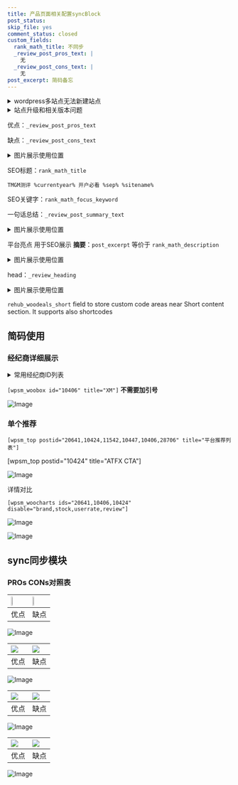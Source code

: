 ```yaml
---
title: 产品页面相关配置syncBlock
post_status: 
skip_file: yes
comment_status: closed
custom_fields:
  rank_math_title: 不同步
  _review_post_pros_text: |
    无
  _review_post_cons_text: |
    无
post_excerpt: 简码备忘
---
```

<details><summary>wordpress多站点无法新建站点</summary>

<li>和报错需要清理cookies一样的原因</li>
<li>wp-config.php里面<code>define( 'SUBDOMAIN_INSTALL', false );//子域名安装</code></li>
<li>新建子站点是用<code>define( 'SUBDOMAIN_INSTALL', true);//子域名安装</code> 完成以后，改成<code>false</code></li>
</details>

<details><summary>站点升级和相关版本问题</summary>

<p>wordpress：5.9.9
woocommerce：7.5.1
出现问题的地方：主题选项里面>><strong>Product layout >>compact style</strong></p>
<p>如何出现没有用过的字段 导致无法保存。先导出配置 然后进行修改，后面再次恢复即可。</p>
<p>出现部分字段无法显示时，需要返回默认布局后，对产品进行保存就好了。</p>
<p></p>
</details>

优点：`_review_post_pros_text`

缺点：`_review_post_cons_text`

<details><summary>图片展示使用位置</summary>

<img src="https://prod-files-secure.s3.us-west-2.amazonaws.com/39ed1227-6d7d-4570-be36-9ccd4a2c4241/f51d3d83-55d4-4bdf-9604-f37ec77ab556/Untitled.png?X-Amz-Algorithm=AWS4-HMAC-SHA256&X-Amz-Content-Sha256=UNSIGNED-PAYLOAD&X-Amz-Credential=ASIAZI2LB466VMIWKCIL%2F20250721%2Fus-west-2%2Fs3%2Faws4_request&X-Amz-Date=20250721T105519Z&X-Amz-Expires=3600&X-Amz-Security-Token=IQoJb3JpZ2luX2VjELn%2F%2F%2F%2F%2F%2F%2F%2F%2F%2FwEaCXVzLXdlc3QtMiJHMEUCIQCV1eQNUdQXmc9K1LhgsGDznuJ0EyrYXpBivD4JEF7xRAIgIWzUSKclfMKHYEST8zpOHZ8F8qtBvtNWE7I9k3pShG4qiAQI0v%2F%2F%2F%2F%2F%2F%2F%2F%2F%2FARAAGgw2Mzc0MjMxODM4MDUiDNWrQKmYUmwAvlLawCrcA1pBeFOgfTzLBii8q0TH0NzVNzzaoNA3hDbWP7xTQBC4mJbl%2BUmi7ipCeH4ctvSo28nEY0hUY6FYCKnDjiVIwoQshF8H6eYd3L2535yU2g42i29c2qaHpTTC3BkB7WHl1Kc56aMgMnWYJwMyo1O%2BIiOjXabVuSDPiyFXGeJYtU%2FrdiBv4IYFuIMJ%2F2s3YNP9JHHjsxAgZMpEjLtAyQ0pM1eNBmSxfaLYZTVLgaSkdb%2B9%2Fhd7QpPy%2FYcsOM%2BLZ%2BvaUTqWXcLr%2BmKTt49VjteAvlPAEr1Bwb75psipS7Ar%2Bie8Lywyu74fwJTLtzIZQk1ii4pb%2B0f8INbeyGv5C7dWs%2Fw08CYCbD44khiB1vB%2FbWP9RJmq24aRTi0xsDm%2FiiwoIjH7qYxd725%2FaJizSMzmdZSoCrpoX3OGeXukaBIrhLzb0iTCZU54NyY6jk9bxsnucm9P87QijhR9EqPlKQCo25NJwj82mZbhvv0alT0tvOuhxtJ2LLCbzaj0cXn8pGqPebPEvknNi4DO2lITiFZtND8Tn%2Bfa5M1y0u70wPUd62oT3Vnxp%2BihTQhzLSjl0B5nfKyVW%2FO4cJmOxk3YxoKxR7tPUtWwZ0QSnjUzhuZ8OLqHn%2BQUtg%2F%2FY4v3DY%2FpMMfz98MGOqUBGkVPSLWiRM%2Bca3iE5pFj2xUtNCHNe1xB9nWeAjveo7ilZ8eGbm8uuahd0R4vhW2nUEnp4fmfhCn2wR9a19YP8iEIhjwtBLE4a9n%2Fb%2F1msCgZFKA%2FoiMpMhUldlEaXn8ee4tNq%2BsfLRaq8eTvh%2F3KiXxWoAfK325OsPHuuJGSCxyDarm0QjH03%2BxZVh%2BlyKm5YxjzqFQPi6e3o20PqblrwYr8Rd32&X-Amz-Signature=0e3f43c1db0b1cb1b9970b55d20f81b8c247e8c881cb63d5a9f31a41ed252446&X-Amz-SignedHeaders=host&x-amz-checksum-mode=ENABLED&x-id=GetObject" alt="Image">
</details>

SEO标题：`rank_math_title`

`TMGM测评 %currentyear% 开户必看 %sep% %sitename%`

SEO关键字：`rank_math_focus_keyword`

一句话总结：`_review_post_summary_text`

<details><summary>图片展示使用位置</summary>

<img src="https://prod-files-secure.s3.us-west-2.amazonaws.com/39ed1227-6d7d-4570-be36-9ccd4a2c4241/4b96a922-296c-4f4e-8630-d1c870cbce01/Untitled.png?X-Amz-Algorithm=AWS4-HMAC-SHA256&X-Amz-Content-Sha256=UNSIGNED-PAYLOAD&X-Amz-Credential=ASIAZI2LB466YL2JKEXG%2F20250721%2Fus-west-2%2Fs3%2Faws4_request&X-Amz-Date=20250721T105520Z&X-Amz-Expires=3600&X-Amz-Security-Token=IQoJb3JpZ2luX2VjELn%2F%2F%2F%2F%2F%2F%2F%2F%2F%2FwEaCXVzLXdlc3QtMiJHMEUCIEP9Go9KFVTBJZAYbA%2BXVhxUftkI7kxfM%2FO9Ll%2Fp8NBrAiEA8pi0bRg3nPlA1%2BrQG6A%2BgX8X6Il%2FU5x9jWJoaevDHIwqiAQI0v%2F%2F%2F%2F%2F%2F%2F%2F%2F%2FARAAGgw2Mzc0MjMxODM4MDUiDCtOSMmO6k%2F1I7IwnyrcA5cCebRn2sHa4nNvSHrcWhzRHUZjVOfG0VUkrODmZRoR51dkbXLriJVa15VRWovz8LPdyoymj5PcxeuCdmTh3T8AlrdEwasV6Zw%2B27wL20dK3bEF64agvsZtlOoKRo8I0sqeOCVjfqGVVsNEGpeDco5gBldOmqmrHqxRdlRfqloNU3LWqv4AVOUGGZL8qfGb2%2F6L0nFsPTrS0B8cKQhChVQHuEPt4utHNYVcuOMsyDk1ir7sCMzZiwTCVn01soMPEs2qT0AaOmpEregqGtb%2Bvm9rQYhhPvpW%2FejHcaG%2FcVr2hF3s5FElML4ZbYzuyb6H2GiUscn52CZC2yodFoaa4TH9dVmp9bQYNC6tZvFY3ca2wJ%2FZuFK4QQ325rWNkkChk7pnBovKx41laM1Yldh3oCwxs8iZfgH0qM9DZQNOIJc5IqLYN7QNQXDxRO%2FgEQWaaqjkgKZa%2BiggpYKFGyOAXD2GduDsopvF37RG9hjvD6f%2BLnCL1OVlgT2Re1fuYg%2BJ%2BkPU4uu4MhDeAkifzenONKlTKPbPyeKnC6Uih4YMiJ%2FlLwjQY5BXi6CPkBsPAw%2Fb9dtuP2AbegCfYN9%2FqgfWM%2FfUploKtSmCuPgbYAnXQMALgnwTDbxXIVfwy8HrMI7y98MGOqUBU9vMRjHM70cK9jlN%2BfPTEFZEpAKBi1jg2nT%2B7vY3JddxleEguCcCt5X2xQV5Wdo3vrTmJMqLzRSDutnuyScAU8X5%2FpKG67D%2FjTMoUkLxA0Dk596UGgdj2dqa4SDsk8tTaksB6ZHm02cXDn9k1LRb5Hfuuv9t%2F0Z5ULriykFvn3stAIFwE1itHtzHEx9J1ZgdXbsEhYUYHsACejZb9iV%2FwQ5v6V9B&X-Amz-Signature=be6b68ab698d33aef995e5d6d1a6d3659d5563a460875a92f6b4352c4980f073&X-Amz-SignedHeaders=host&x-amz-checksum-mode=ENABLED&x-id=GetObject" alt="Image">
</details>

平台亮点 用于SEO展示 **摘要**：`post_excerpt`  等价于 `rank_math_description`

<details><summary>图片展示使用位置</summary>

<img src="https://prod-files-secure.s3.us-west-2.amazonaws.com/39ed1227-6d7d-4570-be36-9ccd4a2c4241/1ee11f63-b60a-4dfe-a7a7-d58ff23b5d88/Untitled.png?X-Amz-Algorithm=AWS4-HMAC-SHA256&X-Amz-Content-Sha256=UNSIGNED-PAYLOAD&X-Amz-Credential=ASIAZI2LB466RMCWP7LN%2F20250721%2Fus-west-2%2Fs3%2Faws4_request&X-Amz-Date=20250721T105520Z&X-Amz-Expires=3600&X-Amz-Security-Token=IQoJb3JpZ2luX2VjELn%2F%2F%2F%2F%2F%2F%2F%2F%2F%2FwEaCXVzLXdlc3QtMiJGMEQCIHWecjvvGh2D5vhAeiKpXQoaQiVQVyWquYVzpomBHZTGAiAyK%2FNqR2AciTY%2B85p4e5t1LoJZjJ%2FXwrDLiHKeg3%2BO0yqIBAjS%2F%2F%2F%2F%2F%2F%2F%2F%2F%2F8BEAAaDDYzNzQyMzE4MzgwNSIMHrh%2BsWTROOdpaNXMKtwDAcEURgr%2F58xJ0YWWJG8FU3W70g9MVus90IGnPTCG0YNEJGr2WzIgTav233HvIdp0oK7FW4IFsu%2FTtPCD0CkXIwOElollVydZf9yupfSbifFmXWI%2FH4ww9jxdHSn7rmTX81fC0S7JD0UyJHLxYd09jxmlO9dSRFo4HrJv4ejlcqu53SxLzJhZruDz3saswPLOEmGkMkkh%2FIxWUT2%2Fyn2VpdK%2BiMyFfgiGiXQbXkrCT5no9yl0R6N74Stc3xK7O99WXoXbYdi8eL7e87mOM3rC8n1APYpRGsao8VA91cMv2PpR9IDxJ5ZHszxTzBqo0w2rdrF042BKh2s1saV6Qp9uaRd24GNaM7lnuZlZGmKPiwxrgIExF%2FubidAnSZ7Pk3bhwedGiDxL%2FsmNeaumUXdCUJ7bdDGTCIKqxe9cWn4sURboIcHVkCv%2BvvBo%2BVAxBWuFtW7Jwg8bWjtqM4muwlvRBdDbjK9zHL3DliZLwthp0vZ%2FBBOUORdqhUd4mjS%2FkMsigBbCGaaK0RHmeYvnTr2ZUhxPwpOuPYeCmj%2FIcY5gMPLanDjPQSNIxo8iHbLq%2Fo2YjXVM0%2FfdyJPRa%2FvE6h9GJ5b8aAYqWcCMWvh9%2FY25sxcKCxBhAWWOCfh33T0wx%2FP3wwY6pgGRiSYzrKtRRKgfm5f0rGX6%2BfnjfLFVgS27ppSr%2FBPRlUGnf6knyiK2GV4ygE%2FXHTTz8EJY4IvD5XXSYiNVIHL6%2Bk8L9fck7zLFqlN4QT8oWThJtztVuDyiHL3zq5qEh3gEXOAJAFyQR%2Bp0hR7YQActvdsxYXVVY%2BruPDtOEbl43PDBqS45zmqFbHxVbLeBbJNNs3rMVOdVOZ5TnxphLB3zT4xLAUzq&X-Amz-Signature=61c27dd968b37cfc54c5925afd6ce91cd30d5983ac921385a3639b2fb8f0babe&X-Amz-SignedHeaders=host&x-amz-checksum-mode=ENABLED&x-id=GetObject" alt="Image">
<img src="https://prod-files-secure.s3.us-west-2.amazonaws.com/39ed1227-6d7d-4570-be36-9ccd4a2c4241/ad4118b5-78d8-4fbe-801e-3b29b5d99c01/Untitled.png?X-Amz-Algorithm=AWS4-HMAC-SHA256&X-Amz-Content-Sha256=UNSIGNED-PAYLOAD&X-Amz-Credential=ASIAZI2LB466RMCWP7LN%2F20250721%2Fus-west-2%2Fs3%2Faws4_request&X-Amz-Date=20250721T105520Z&X-Amz-Expires=3600&X-Amz-Security-Token=IQoJb3JpZ2luX2VjELn%2F%2F%2F%2F%2F%2F%2F%2F%2F%2FwEaCXVzLXdlc3QtMiJGMEQCIHWecjvvGh2D5vhAeiKpXQoaQiVQVyWquYVzpomBHZTGAiAyK%2FNqR2AciTY%2B85p4e5t1LoJZjJ%2FXwrDLiHKeg3%2BO0yqIBAjS%2F%2F%2F%2F%2F%2F%2F%2F%2F%2F8BEAAaDDYzNzQyMzE4MzgwNSIMHrh%2BsWTROOdpaNXMKtwDAcEURgr%2F58xJ0YWWJG8FU3W70g9MVus90IGnPTCG0YNEJGr2WzIgTav233HvIdp0oK7FW4IFsu%2FTtPCD0CkXIwOElollVydZf9yupfSbifFmXWI%2FH4ww9jxdHSn7rmTX81fC0S7JD0UyJHLxYd09jxmlO9dSRFo4HrJv4ejlcqu53SxLzJhZruDz3saswPLOEmGkMkkh%2FIxWUT2%2Fyn2VpdK%2BiMyFfgiGiXQbXkrCT5no9yl0R6N74Stc3xK7O99WXoXbYdi8eL7e87mOM3rC8n1APYpRGsao8VA91cMv2PpR9IDxJ5ZHszxTzBqo0w2rdrF042BKh2s1saV6Qp9uaRd24GNaM7lnuZlZGmKPiwxrgIExF%2FubidAnSZ7Pk3bhwedGiDxL%2FsmNeaumUXdCUJ7bdDGTCIKqxe9cWn4sURboIcHVkCv%2BvvBo%2BVAxBWuFtW7Jwg8bWjtqM4muwlvRBdDbjK9zHL3DliZLwthp0vZ%2FBBOUORdqhUd4mjS%2FkMsigBbCGaaK0RHmeYvnTr2ZUhxPwpOuPYeCmj%2FIcY5gMPLanDjPQSNIxo8iHbLq%2Fo2YjXVM0%2FfdyJPRa%2FvE6h9GJ5b8aAYqWcCMWvh9%2FY25sxcKCxBhAWWOCfh33T0wx%2FP3wwY6pgGRiSYzrKtRRKgfm5f0rGX6%2BfnjfLFVgS27ppSr%2FBPRlUGnf6knyiK2GV4ygE%2FXHTTz8EJY4IvD5XXSYiNVIHL6%2Bk8L9fck7zLFqlN4QT8oWThJtztVuDyiHL3zq5qEh3gEXOAJAFyQR%2Bp0hR7YQActvdsxYXVVY%2BruPDtOEbl43PDBqS45zmqFbHxVbLeBbJNNs3rMVOdVOZ5TnxphLB3zT4xLAUzq&X-Amz-Signature=cecc5dbe6f935c5df5d5dc22c2ddc34197ae8a8be34de3ddcad215f7bc964a7b&X-Amz-SignedHeaders=host&x-amz-checksum-mode=ENABLED&x-id=GetObject" alt="Image">
<img src="https://prod-files-secure.s3.us-west-2.amazonaws.com/39ed1227-6d7d-4570-be36-9ccd4a2c4241/a38cf7c9-a79c-4b64-9e94-13589fe0758b/Untitled.png?X-Amz-Algorithm=AWS4-HMAC-SHA256&X-Amz-Content-Sha256=UNSIGNED-PAYLOAD&X-Amz-Credential=ASIAZI2LB466RMCWP7LN%2F20250721%2Fus-west-2%2Fs3%2Faws4_request&X-Amz-Date=20250721T105520Z&X-Amz-Expires=3600&X-Amz-Security-Token=IQoJb3JpZ2luX2VjELn%2F%2F%2F%2F%2F%2F%2F%2F%2F%2FwEaCXVzLXdlc3QtMiJGMEQCIHWecjvvGh2D5vhAeiKpXQoaQiVQVyWquYVzpomBHZTGAiAyK%2FNqR2AciTY%2B85p4e5t1LoJZjJ%2FXwrDLiHKeg3%2BO0yqIBAjS%2F%2F%2F%2F%2F%2F%2F%2F%2F%2F8BEAAaDDYzNzQyMzE4MzgwNSIMHrh%2BsWTROOdpaNXMKtwDAcEURgr%2F58xJ0YWWJG8FU3W70g9MVus90IGnPTCG0YNEJGr2WzIgTav233HvIdp0oK7FW4IFsu%2FTtPCD0CkXIwOElollVydZf9yupfSbifFmXWI%2FH4ww9jxdHSn7rmTX81fC0S7JD0UyJHLxYd09jxmlO9dSRFo4HrJv4ejlcqu53SxLzJhZruDz3saswPLOEmGkMkkh%2FIxWUT2%2Fyn2VpdK%2BiMyFfgiGiXQbXkrCT5no9yl0R6N74Stc3xK7O99WXoXbYdi8eL7e87mOM3rC8n1APYpRGsao8VA91cMv2PpR9IDxJ5ZHszxTzBqo0w2rdrF042BKh2s1saV6Qp9uaRd24GNaM7lnuZlZGmKPiwxrgIExF%2FubidAnSZ7Pk3bhwedGiDxL%2FsmNeaumUXdCUJ7bdDGTCIKqxe9cWn4sURboIcHVkCv%2BvvBo%2BVAxBWuFtW7Jwg8bWjtqM4muwlvRBdDbjK9zHL3DliZLwthp0vZ%2FBBOUORdqhUd4mjS%2FkMsigBbCGaaK0RHmeYvnTr2ZUhxPwpOuPYeCmj%2FIcY5gMPLanDjPQSNIxo8iHbLq%2Fo2YjXVM0%2FfdyJPRa%2FvE6h9GJ5b8aAYqWcCMWvh9%2FY25sxcKCxBhAWWOCfh33T0wx%2FP3wwY6pgGRiSYzrKtRRKgfm5f0rGX6%2BfnjfLFVgS27ppSr%2FBPRlUGnf6knyiK2GV4ygE%2FXHTTz8EJY4IvD5XXSYiNVIHL6%2Bk8L9fck7zLFqlN4QT8oWThJtztVuDyiHL3zq5qEh3gEXOAJAFyQR%2Bp0hR7YQActvdsxYXVVY%2BruPDtOEbl43PDBqS45zmqFbHxVbLeBbJNNs3rMVOdVOZ5TnxphLB3zT4xLAUzq&X-Amz-Signature=c1236cd2ee5274afcb864c906ccefd6a4dec613bb41b1ec2527de42643a514ec&X-Amz-SignedHeaders=host&x-amz-checksum-mode=ENABLED&x-id=GetObject" alt="Image">
<img src="https://prod-files-secure.s3.us-west-2.amazonaws.com/39ed1227-6d7d-4570-be36-9ccd4a2c4241/7da6fc1e-d2ac-42ae-8c75-cb5749aa18f6/Untitled.png?X-Amz-Algorithm=AWS4-HMAC-SHA256&X-Amz-Content-Sha256=UNSIGNED-PAYLOAD&X-Amz-Credential=ASIAZI2LB466RMCWP7LN%2F20250721%2Fus-west-2%2Fs3%2Faws4_request&X-Amz-Date=20250721T105520Z&X-Amz-Expires=3600&X-Amz-Security-Token=IQoJb3JpZ2luX2VjELn%2F%2F%2F%2F%2F%2F%2F%2F%2F%2FwEaCXVzLXdlc3QtMiJGMEQCIHWecjvvGh2D5vhAeiKpXQoaQiVQVyWquYVzpomBHZTGAiAyK%2FNqR2AciTY%2B85p4e5t1LoJZjJ%2FXwrDLiHKeg3%2BO0yqIBAjS%2F%2F%2F%2F%2F%2F%2F%2F%2F%2F8BEAAaDDYzNzQyMzE4MzgwNSIMHrh%2BsWTROOdpaNXMKtwDAcEURgr%2F58xJ0YWWJG8FU3W70g9MVus90IGnPTCG0YNEJGr2WzIgTav233HvIdp0oK7FW4IFsu%2FTtPCD0CkXIwOElollVydZf9yupfSbifFmXWI%2FH4ww9jxdHSn7rmTX81fC0S7JD0UyJHLxYd09jxmlO9dSRFo4HrJv4ejlcqu53SxLzJhZruDz3saswPLOEmGkMkkh%2FIxWUT2%2Fyn2VpdK%2BiMyFfgiGiXQbXkrCT5no9yl0R6N74Stc3xK7O99WXoXbYdi8eL7e87mOM3rC8n1APYpRGsao8VA91cMv2PpR9IDxJ5ZHszxTzBqo0w2rdrF042BKh2s1saV6Qp9uaRd24GNaM7lnuZlZGmKPiwxrgIExF%2FubidAnSZ7Pk3bhwedGiDxL%2FsmNeaumUXdCUJ7bdDGTCIKqxe9cWn4sURboIcHVkCv%2BvvBo%2BVAxBWuFtW7Jwg8bWjtqM4muwlvRBdDbjK9zHL3DliZLwthp0vZ%2FBBOUORdqhUd4mjS%2FkMsigBbCGaaK0RHmeYvnTr2ZUhxPwpOuPYeCmj%2FIcY5gMPLanDjPQSNIxo8iHbLq%2Fo2YjXVM0%2FfdyJPRa%2FvE6h9GJ5b8aAYqWcCMWvh9%2FY25sxcKCxBhAWWOCfh33T0wx%2FP3wwY6pgGRiSYzrKtRRKgfm5f0rGX6%2BfnjfLFVgS27ppSr%2FBPRlUGnf6knyiK2GV4ygE%2FXHTTz8EJY4IvD5XXSYiNVIHL6%2Bk8L9fck7zLFqlN4QT8oWThJtztVuDyiHL3zq5qEh3gEXOAJAFyQR%2Bp0hR7YQActvdsxYXVVY%2BruPDtOEbl43PDBqS45zmqFbHxVbLeBbJNNs3rMVOdVOZ5TnxphLB3zT4xLAUzq&X-Amz-Signature=49cff4baea24b445d64335b734941d6134493f31493d2ec6fefaaebe03933795&X-Amz-SignedHeaders=host&x-amz-checksum-mode=ENABLED&x-id=GetObject" alt="Image">
<img src="https://prod-files-secure.s3.us-west-2.amazonaws.com/39ed1227-6d7d-4570-be36-9ccd4a2c4241/7e97f40a-eaee-47f5-b2f9-475f96808fa7/Untitled.png?X-Amz-Algorithm=AWS4-HMAC-SHA256&X-Amz-Content-Sha256=UNSIGNED-PAYLOAD&X-Amz-Credential=ASIAZI2LB466RMCWP7LN%2F20250721%2Fus-west-2%2Fs3%2Faws4_request&X-Amz-Date=20250721T105520Z&X-Amz-Expires=3600&X-Amz-Security-Token=IQoJb3JpZ2luX2VjELn%2F%2F%2F%2F%2F%2F%2F%2F%2F%2FwEaCXVzLXdlc3QtMiJGMEQCIHWecjvvGh2D5vhAeiKpXQoaQiVQVyWquYVzpomBHZTGAiAyK%2FNqR2AciTY%2B85p4e5t1LoJZjJ%2FXwrDLiHKeg3%2BO0yqIBAjS%2F%2F%2F%2F%2F%2F%2F%2F%2F%2F8BEAAaDDYzNzQyMzE4MzgwNSIMHrh%2BsWTROOdpaNXMKtwDAcEURgr%2F58xJ0YWWJG8FU3W70g9MVus90IGnPTCG0YNEJGr2WzIgTav233HvIdp0oK7FW4IFsu%2FTtPCD0CkXIwOElollVydZf9yupfSbifFmXWI%2FH4ww9jxdHSn7rmTX81fC0S7JD0UyJHLxYd09jxmlO9dSRFo4HrJv4ejlcqu53SxLzJhZruDz3saswPLOEmGkMkkh%2FIxWUT2%2Fyn2VpdK%2BiMyFfgiGiXQbXkrCT5no9yl0R6N74Stc3xK7O99WXoXbYdi8eL7e87mOM3rC8n1APYpRGsao8VA91cMv2PpR9IDxJ5ZHszxTzBqo0w2rdrF042BKh2s1saV6Qp9uaRd24GNaM7lnuZlZGmKPiwxrgIExF%2FubidAnSZ7Pk3bhwedGiDxL%2FsmNeaumUXdCUJ7bdDGTCIKqxe9cWn4sURboIcHVkCv%2BvvBo%2BVAxBWuFtW7Jwg8bWjtqM4muwlvRBdDbjK9zHL3DliZLwthp0vZ%2FBBOUORdqhUd4mjS%2FkMsigBbCGaaK0RHmeYvnTr2ZUhxPwpOuPYeCmj%2FIcY5gMPLanDjPQSNIxo8iHbLq%2Fo2YjXVM0%2FfdyJPRa%2FvE6h9GJ5b8aAYqWcCMWvh9%2FY25sxcKCxBhAWWOCfh33T0wx%2FP3wwY6pgGRiSYzrKtRRKgfm5f0rGX6%2BfnjfLFVgS27ppSr%2FBPRlUGnf6knyiK2GV4ygE%2FXHTTz8EJY4IvD5XXSYiNVIHL6%2Bk8L9fck7zLFqlN4QT8oWThJtztVuDyiHL3zq5qEh3gEXOAJAFyQR%2Bp0hR7YQActvdsxYXVVY%2BruPDtOEbl43PDBqS45zmqFbHxVbLeBbJNNs3rMVOdVOZ5TnxphLB3zT4xLAUzq&X-Amz-Signature=fb5de0859c3bb61cf466ed93c56c8b3ef46d7682194b1e595a8a8ebeaa759166&X-Amz-SignedHeaders=host&x-amz-checksum-mode=ENABLED&x-id=GetObject" alt="Image">
</details>

head：`_review_heading`

<details><summary>图片展示使用位置</summary>

<img src="https://prod-files-secure.s3.us-west-2.amazonaws.com/39ed1227-6d7d-4570-be36-9ccd4a2c4241/3a4650ad-9887-415c-889a-edd51fa54f27/Untitled.png?X-Amz-Algorithm=AWS4-HMAC-SHA256&X-Amz-Content-Sha256=UNSIGNED-PAYLOAD&X-Amz-Credential=ASIAZI2LB4663NSHWV3Q%2F20250721%2Fus-west-2%2Fs3%2Faws4_request&X-Amz-Date=20250721T105520Z&X-Amz-Expires=3600&X-Amz-Security-Token=IQoJb3JpZ2luX2VjELn%2F%2F%2F%2F%2F%2F%2F%2F%2F%2FwEaCXVzLXdlc3QtMiJHMEUCIQDNFIj8HOM%2B3dFCC%2Fc63g%2BPEqOwcZCsqByvPPtbANUJNgIgOyqryUJDP9y1hc7bfHLrJwSQ4OMZaZO4nnCrDQVw3jwqiAQI0f%2F%2F%2F%2F%2F%2F%2F%2F%2F%2FARAAGgw2Mzc0MjMxODM4MDUiDFKcboBuQoso43pqWircA51Ti4lG2WXec425qLB2dolDGZS1d8ns7X1EQNpPX4%2BDrhCBwR%2F942ghRdwTOHaM6pIjY6Zvk%2FUCrFBvBXt0bJjzFJFAF0f2OCLWyGEmewveZXZ5sOjUb9HOKcOGuoWKetW%2FY1SAEQpbyA5DSqMq7E2h%2FrmBKjlLHgw5Cue6k25AAX1nY20sn731wETHlWkJGU8I2wtTeKrmF9dl1kTxCUbcLbXzXCTUytsR0U2a0%2Fjkrny72ji%2FeGqtRaCR6VN86GXzeZZKWlFpmWCjfbbJ4zgJr2eyf52Eoc8TQVvin7D5o6cYjs%2F4jH69kLjiP5RXfG9Xz1OO7idaXsKp7ItoUn0dUvfr5%2FnPbFIIMNXVsoHroX%2FFy6%2BAb%2FsnNtYcDWpxsfdJsM%2Byf9zgpJ5Ww6tmHFAfJkFmQrzkJB8CuTr2Uz64bhN6XttZXdKynGUAahsHP%2FT9Id3zsd4jhiv63E9us9vqNv9K5LksRN0cjwpInF4j%2F3gzeX%2FIM1CQMz%2BORyYqFOBLmpINsdZHRFiGijMjkgiR7kN605UZ3PXuhlMUCvSWYIrg6STDovo1NTmvlW%2BMivoySw7HMuFU7zCQqi8XOQOTzjA4DsY6u66V9eZUDiPwpdjrrbse%2FT7CrodmMIjz98MGOqUB5SdJCHS0s5YZeSYks9mZU5edMwesoizZdYYxmym7S8Y5Uo6fJAY4NTPWnWhye8IA7pyLE9talKzkFOTLq2vYyug45qkRCVqoxuDMmXaH%2B%2F0LfU6duYx0CqxNDTCkdJvFRc%2B0Yd5hgN2tD%2BqA33PNRnDzhY1n7nC%2B3AA%2B%2BCZ5%2FYrrMqpUYfGrZyZ%2Bo0Mw8l7mJHGKghT6q0RSW12OFp%2BseISfXlYh&X-Amz-Signature=4008798acd24a3dd56d374845dbf1ac068b0fe44e052dada0524633d512a46d1&X-Amz-SignedHeaders=host&x-amz-checksum-mode=ENABLED&x-id=GetObject" alt="Image">
</details>

`rehub_woodeals_short`	field to store custom code areas near Short content section. It supports also shortcodes



## 简码使用

### 经纪商详细展示

<details><summary>常用经纪商ID列表</summary>

<pre><code class="php">嘉盛 ===> 20641  [wpsm_woobox id="20641" title="嘉盛"]
易信easymarkets ===> 11542  [wpsm_woobox id="11542" title="易信easymarkets"]
ATFX外汇 ===> 10424  [wpsm_woobox id="10424" title="ATFX"]
XM ===> 10406  [wpsm_woobox id="10406" title="XM"]
TMGM ===> 29622  [wpsm_woobox id="29622" title="TMGM"]
HYCM ===> 10447  [wpsm_woobox id="10447" title="HYCM"]
fpmarkets澳福外汇 ===> 20639  [wpsm_woobox id="20639" title="fpmarkets澳福外汇"]</code></pre>
</details>

`[wpsm_woobox id="10406" title="XM"]` **不需要加引号**

![Image](https://prod-files-secure.s3.us-west-2.amazonaws.com/39ed1227-6d7d-4570-be36-9ccd4a2c4241/4f898f9d-0fa7-4e43-acd3-ac6bc7be575a/Untitled.png?X-Amz-Algorithm=AWS4-HMAC-SHA256&X-Amz-Content-Sha256=UNSIGNED-PAYLOAD&X-Amz-Credential=ASIAZI2LB466UVX66OWQ%2F20250721%2Fus-west-2%2Fs3%2Faws4_request&X-Amz-Date=20250721T105517Z&X-Amz-Expires=3600&X-Amz-Security-Token=IQoJb3JpZ2luX2VjELn%2F%2F%2F%2F%2F%2F%2F%2F%2F%2FwEaCXVzLXdlc3QtMiJGMEQCIAy5LPYodsGQvYjoqzUuTH1MIETSACzyR8OU1tQYD%2BrkAiA3LtmiaUcah7z9YGvrYws83oc8iGyggWPXHEq8qCZ%2BfCqIBAjS%2F%2F%2F%2F%2F%2F%2F%2F%2F%2F8BEAAaDDYzNzQyMzE4MzgwNSIM5E1JKLaoEXwa7%2Bc2KtwDusgJLjKcn06BkLhRi7Z%2FzcId0V%2FbaoSUATz9vnbo2KISzDcIrmwq2et1DlFaBC8PN%2F4MpnRqWQ10bz3FHupDpfxne8vvpM%2Bw8Z8uPL0EeVcwFVCFWB%2FfvcERvBTZS8OkUibImiEDLQZigEj0HkFPu1qyzQJz2KX4zAHRLFmdPOhLJrHtKPaNN12F0glGqejIgURuYlhGdp%2FYZ5qjWtkGELpPnOXvWdNozWiUK%2F0VTpaT8wqVGFOEVUjX3X7wUik1WggQ6wBi5x1tBMAiYfE5LUJHz%2BIrTyxHZjpssTr8iBp3WAEvF01s%2BN3jrthf8dTPBEqC5coXknjl%2BDxaasWk7GSXdTr%2B6LbXRh9jBBys%2Bk5GhHmCg08rt314cqAbEZO3Q%2BFNa9n2FNAiAEt1akwa5eJaJbsaz13ZwL5cGPCbz0GmpJJxTIE6t1xYvhddGOphb7ORFeO%2Fp7wF3Gvy2Ukiv27RaKUjfBWrQEgxWLX55weaI1voExTMog5bhHDq5S1DXjfxDWTqthXhllN%2FNCoC1FU4cXL9%2BcF8Mh0vGUpkCnv4mbEvfjpg2%2F%2BQQdaxUDwUhvyGO1pbGGP6Hc7XZH9YkoelyhZCYvMGU%2FnWLhy1TMJr01XmgjGomnCQRNUwl%2FL3wwY6pgHuCLSfksVUG8TE%2FpFpDcBBDysESoLMAXScd06RyWuTT9yyeQR7oZ2WWC7%2FvvFfG38xPGxsNK0wApe2FvTJYlFsepz3eQuTpEsK%2FB2eyzdlkaRF7MjsaWirKhLb0CcMKUU4utvN1evi5GTwMGutowgg8adOC91Dj7goHji8V6CONo1tNrUZcf%2BiDahZMieN7cjVEmG6n9zNqtieZKplSoodORIO3El3&X-Amz-Signature=a5ac414723e222da8ca8fa03d679ba0888a110b7a076ed639f613de047d2ebb3&X-Amz-SignedHeaders=host&x-amz-checksum-mode=ENABLED&x-id=GetObject)

### 单个推荐
`[wpsm_top postid="20641,10424,11542,10447,10406,28706" title="平台推荐列表"]`

[wpsm_top postid="10424" title="ATFX CTA"]

![Image](https://prod-files-secure.s3.us-west-2.amazonaws.com/39ed1227-6d7d-4570-be36-9ccd4a2c4241/5ac620dc-51a8-48b6-b55d-91f47299193c/Untitled.png?X-Amz-Algorithm=AWS4-HMAC-SHA256&X-Amz-Content-Sha256=UNSIGNED-PAYLOAD&X-Amz-Credential=ASIAZI2LB466UVX66OWQ%2F20250721%2Fus-west-2%2Fs3%2Faws4_request&X-Amz-Date=20250721T105517Z&X-Amz-Expires=3600&X-Amz-Security-Token=IQoJb3JpZ2luX2VjELn%2F%2F%2F%2F%2F%2F%2F%2F%2F%2FwEaCXVzLXdlc3QtMiJGMEQCIAy5LPYodsGQvYjoqzUuTH1MIETSACzyR8OU1tQYD%2BrkAiA3LtmiaUcah7z9YGvrYws83oc8iGyggWPXHEq8qCZ%2BfCqIBAjS%2F%2F%2F%2F%2F%2F%2F%2F%2F%2F8BEAAaDDYzNzQyMzE4MzgwNSIM5E1JKLaoEXwa7%2Bc2KtwDusgJLjKcn06BkLhRi7Z%2FzcId0V%2FbaoSUATz9vnbo2KISzDcIrmwq2et1DlFaBC8PN%2F4MpnRqWQ10bz3FHupDpfxne8vvpM%2Bw8Z8uPL0EeVcwFVCFWB%2FfvcERvBTZS8OkUibImiEDLQZigEj0HkFPu1qyzQJz2KX4zAHRLFmdPOhLJrHtKPaNN12F0glGqejIgURuYlhGdp%2FYZ5qjWtkGELpPnOXvWdNozWiUK%2F0VTpaT8wqVGFOEVUjX3X7wUik1WggQ6wBi5x1tBMAiYfE5LUJHz%2BIrTyxHZjpssTr8iBp3WAEvF01s%2BN3jrthf8dTPBEqC5coXknjl%2BDxaasWk7GSXdTr%2B6LbXRh9jBBys%2Bk5GhHmCg08rt314cqAbEZO3Q%2BFNa9n2FNAiAEt1akwa5eJaJbsaz13ZwL5cGPCbz0GmpJJxTIE6t1xYvhddGOphb7ORFeO%2Fp7wF3Gvy2Ukiv27RaKUjfBWrQEgxWLX55weaI1voExTMog5bhHDq5S1DXjfxDWTqthXhllN%2FNCoC1FU4cXL9%2BcF8Mh0vGUpkCnv4mbEvfjpg2%2F%2BQQdaxUDwUhvyGO1pbGGP6Hc7XZH9YkoelyhZCYvMGU%2FnWLhy1TMJr01XmgjGomnCQRNUwl%2FL3wwY6pgHuCLSfksVUG8TE%2FpFpDcBBDysESoLMAXScd06RyWuTT9yyeQR7oZ2WWC7%2FvvFfG38xPGxsNK0wApe2FvTJYlFsepz3eQuTpEsK%2FB2eyzdlkaRF7MjsaWirKhLb0CcMKUU4utvN1evi5GTwMGutowgg8adOC91Dj7goHji8V6CONo1tNrUZcf%2BiDahZMieN7cjVEmG6n9zNqtieZKplSoodORIO3El3&X-Amz-Signature=40f562ef371128fddf9177a84e8fa29aa85331af394b5926196199968df45642&X-Amz-SignedHeaders=host&x-amz-checksum-mode=ENABLED&x-id=GetObject)

详情对比

`[wpsm_woocharts ids="20641,10406,10424" disable="brand,stock,userrate,review"]`

![Image](https://prod-files-secure.s3.us-west-2.amazonaws.com/39ed1227-6d7d-4570-be36-9ccd4a2c4241/bf3ba45f-b9f3-4295-8aef-b4a495fd25f4/Untitled.png?X-Amz-Algorithm=AWS4-HMAC-SHA256&X-Amz-Content-Sha256=UNSIGNED-PAYLOAD&X-Amz-Credential=ASIAZI2LB466UVX66OWQ%2F20250721%2Fus-west-2%2Fs3%2Faws4_request&X-Amz-Date=20250721T105518Z&X-Amz-Expires=3600&X-Amz-Security-Token=IQoJb3JpZ2luX2VjELn%2F%2F%2F%2F%2F%2F%2F%2F%2F%2FwEaCXVzLXdlc3QtMiJGMEQCIAy5LPYodsGQvYjoqzUuTH1MIETSACzyR8OU1tQYD%2BrkAiA3LtmiaUcah7z9YGvrYws83oc8iGyggWPXHEq8qCZ%2BfCqIBAjS%2F%2F%2F%2F%2F%2F%2F%2F%2F%2F8BEAAaDDYzNzQyMzE4MzgwNSIM5E1JKLaoEXwa7%2Bc2KtwDusgJLjKcn06BkLhRi7Z%2FzcId0V%2FbaoSUATz9vnbo2KISzDcIrmwq2et1DlFaBC8PN%2F4MpnRqWQ10bz3FHupDpfxne8vvpM%2Bw8Z8uPL0EeVcwFVCFWB%2FfvcERvBTZS8OkUibImiEDLQZigEj0HkFPu1qyzQJz2KX4zAHRLFmdPOhLJrHtKPaNN12F0glGqejIgURuYlhGdp%2FYZ5qjWtkGELpPnOXvWdNozWiUK%2F0VTpaT8wqVGFOEVUjX3X7wUik1WggQ6wBi5x1tBMAiYfE5LUJHz%2BIrTyxHZjpssTr8iBp3WAEvF01s%2BN3jrthf8dTPBEqC5coXknjl%2BDxaasWk7GSXdTr%2B6LbXRh9jBBys%2Bk5GhHmCg08rt314cqAbEZO3Q%2BFNa9n2FNAiAEt1akwa5eJaJbsaz13ZwL5cGPCbz0GmpJJxTIE6t1xYvhddGOphb7ORFeO%2Fp7wF3Gvy2Ukiv27RaKUjfBWrQEgxWLX55weaI1voExTMog5bhHDq5S1DXjfxDWTqthXhllN%2FNCoC1FU4cXL9%2BcF8Mh0vGUpkCnv4mbEvfjpg2%2F%2BQQdaxUDwUhvyGO1pbGGP6Hc7XZH9YkoelyhZCYvMGU%2FnWLhy1TMJr01XmgjGomnCQRNUwl%2FL3wwY6pgHuCLSfksVUG8TE%2FpFpDcBBDysESoLMAXScd06RyWuTT9yyeQR7oZ2WWC7%2FvvFfG38xPGxsNK0wApe2FvTJYlFsepz3eQuTpEsK%2FB2eyzdlkaRF7MjsaWirKhLb0CcMKUU4utvN1evi5GTwMGutowgg8adOC91Dj7goHji8V6CONo1tNrUZcf%2BiDahZMieN7cjVEmG6n9zNqtieZKplSoodORIO3El3&X-Amz-Signature=df6cea2e2ad91d032d2f4626eb08777640595251e8791d5b7bf8aca5eae6d497&X-Amz-SignedHeaders=host&x-amz-checksum-mode=ENABLED&x-id=GetObject)

![Image](https://prod-files-secure.s3.us-west-2.amazonaws.com/39ed1227-6d7d-4570-be36-9ccd4a2c4241/30bc56ef-f383-4b48-9768-2ebc9e436ec0/Untitled.png?X-Amz-Algorithm=AWS4-HMAC-SHA256&X-Amz-Content-Sha256=UNSIGNED-PAYLOAD&X-Amz-Credential=ASIAZI2LB466UVX66OWQ%2F20250721%2Fus-west-2%2Fs3%2Faws4_request&X-Amz-Date=20250721T105518Z&X-Amz-Expires=3600&X-Amz-Security-Token=IQoJb3JpZ2luX2VjELn%2F%2F%2F%2F%2F%2F%2F%2F%2F%2FwEaCXVzLXdlc3QtMiJGMEQCIAy5LPYodsGQvYjoqzUuTH1MIETSACzyR8OU1tQYD%2BrkAiA3LtmiaUcah7z9YGvrYws83oc8iGyggWPXHEq8qCZ%2BfCqIBAjS%2F%2F%2F%2F%2F%2F%2F%2F%2F%2F8BEAAaDDYzNzQyMzE4MzgwNSIM5E1JKLaoEXwa7%2Bc2KtwDusgJLjKcn06BkLhRi7Z%2FzcId0V%2FbaoSUATz9vnbo2KISzDcIrmwq2et1DlFaBC8PN%2F4MpnRqWQ10bz3FHupDpfxne8vvpM%2Bw8Z8uPL0EeVcwFVCFWB%2FfvcERvBTZS8OkUibImiEDLQZigEj0HkFPu1qyzQJz2KX4zAHRLFmdPOhLJrHtKPaNN12F0glGqejIgURuYlhGdp%2FYZ5qjWtkGELpPnOXvWdNozWiUK%2F0VTpaT8wqVGFOEVUjX3X7wUik1WggQ6wBi5x1tBMAiYfE5LUJHz%2BIrTyxHZjpssTr8iBp3WAEvF01s%2BN3jrthf8dTPBEqC5coXknjl%2BDxaasWk7GSXdTr%2B6LbXRh9jBBys%2Bk5GhHmCg08rt314cqAbEZO3Q%2BFNa9n2FNAiAEt1akwa5eJaJbsaz13ZwL5cGPCbz0GmpJJxTIE6t1xYvhddGOphb7ORFeO%2Fp7wF3Gvy2Ukiv27RaKUjfBWrQEgxWLX55weaI1voExTMog5bhHDq5S1DXjfxDWTqthXhllN%2FNCoC1FU4cXL9%2BcF8Mh0vGUpkCnv4mbEvfjpg2%2F%2BQQdaxUDwUhvyGO1pbGGP6Hc7XZH9YkoelyhZCYvMGU%2FnWLhy1TMJr01XmgjGomnCQRNUwl%2FL3wwY6pgHuCLSfksVUG8TE%2FpFpDcBBDysESoLMAXScd06RyWuTT9yyeQR7oZ2WWC7%2FvvFfG38xPGxsNK0wApe2FvTJYlFsepz3eQuTpEsK%2FB2eyzdlkaRF7MjsaWirKhLb0CcMKUU4utvN1evi5GTwMGutowgg8adOC91Dj7goHji8V6CONo1tNrUZcf%2BiDahZMieN7cjVEmG6n9zNqtieZKplSoodORIO3El3&X-Amz-Signature=7795218aeb84c72734cb650ea65a03d3a049b4af79f17ff29382ccc170bfee46&X-Amz-SignedHeaders=host&x-amz-checksum-mode=ENABLED&x-id=GetObject)

## sync同步模块

### PROs CONs对照表

| <img src="https://cdn.ifttt.fun/gh/jarlin8/OSS@main/icons/customize/pros.svg" height="auto" width="37.3%"> | <img src="https://cdn.ifttt.fun/gh/jarlin8/OSS@main/icons/customize/cons.svg" height="auto" width="28.8%"> |
| :--- | :--- |
| 优点 | 缺点 |

![Image](https://prod-files-secure.s3.us-west-2.amazonaws.com/39ed1227-6d7d-4570-be36-9ccd4a2c4241/8742b755-dfb5-4004-9a5f-d6e561664bd8/Untitled.png?X-Amz-Algorithm=AWS4-HMAC-SHA256&X-Amz-Content-Sha256=UNSIGNED-PAYLOAD&X-Amz-Credential=ASIAZI2LB466UVX66OWQ%2F20250721%2Fus-west-2%2Fs3%2Faws4_request&X-Amz-Date=20250721T105518Z&X-Amz-Expires=3600&X-Amz-Security-Token=IQoJb3JpZ2luX2VjELn%2F%2F%2F%2F%2F%2F%2F%2F%2F%2FwEaCXVzLXdlc3QtMiJGMEQCIAy5LPYodsGQvYjoqzUuTH1MIETSACzyR8OU1tQYD%2BrkAiA3LtmiaUcah7z9YGvrYws83oc8iGyggWPXHEq8qCZ%2BfCqIBAjS%2F%2F%2F%2F%2F%2F%2F%2F%2F%2F8BEAAaDDYzNzQyMzE4MzgwNSIM5E1JKLaoEXwa7%2Bc2KtwDusgJLjKcn06BkLhRi7Z%2FzcId0V%2FbaoSUATz9vnbo2KISzDcIrmwq2et1DlFaBC8PN%2F4MpnRqWQ10bz3FHupDpfxne8vvpM%2Bw8Z8uPL0EeVcwFVCFWB%2FfvcERvBTZS8OkUibImiEDLQZigEj0HkFPu1qyzQJz2KX4zAHRLFmdPOhLJrHtKPaNN12F0glGqejIgURuYlhGdp%2FYZ5qjWtkGELpPnOXvWdNozWiUK%2F0VTpaT8wqVGFOEVUjX3X7wUik1WggQ6wBi5x1tBMAiYfE5LUJHz%2BIrTyxHZjpssTr8iBp3WAEvF01s%2BN3jrthf8dTPBEqC5coXknjl%2BDxaasWk7GSXdTr%2B6LbXRh9jBBys%2Bk5GhHmCg08rt314cqAbEZO3Q%2BFNa9n2FNAiAEt1akwa5eJaJbsaz13ZwL5cGPCbz0GmpJJxTIE6t1xYvhddGOphb7ORFeO%2Fp7wF3Gvy2Ukiv27RaKUjfBWrQEgxWLX55weaI1voExTMog5bhHDq5S1DXjfxDWTqthXhllN%2FNCoC1FU4cXL9%2BcF8Mh0vGUpkCnv4mbEvfjpg2%2F%2BQQdaxUDwUhvyGO1pbGGP6Hc7XZH9YkoelyhZCYvMGU%2FnWLhy1TMJr01XmgjGomnCQRNUwl%2FL3wwY6pgHuCLSfksVUG8TE%2FpFpDcBBDysESoLMAXScd06RyWuTT9yyeQR7oZ2WWC7%2FvvFfG38xPGxsNK0wApe2FvTJYlFsepz3eQuTpEsK%2FB2eyzdlkaRF7MjsaWirKhLb0CcMKUU4utvN1evi5GTwMGutowgg8adOC91Dj7goHji8V6CONo1tNrUZcf%2BiDahZMieN7cjVEmG6n9zNqtieZKplSoodORIO3El3&X-Amz-Signature=e4b8f70f47539fe7acb0d2a7d2b1146991e49c20d30a00c5e0afc7f6324e9074&X-Amz-SignedHeaders=host&x-amz-checksum-mode=ENABLED&x-id=GetObject)

| <img src="https://cdn.ifttt.fun/gh/jarlin8/OSS@main/icons/customize/pros1.svg" height="auto"> | <img src="https://cdn.ifttt.fun/gh/jarlin8/OSS@main/icons/customize/cons1.svg" height="auto"> |
| :--- | :--- |
| 优点 | 缺点 |

![Image](https://prod-files-secure.s3.us-west-2.amazonaws.com/39ed1227-6d7d-4570-be36-9ccd4a2c4241/806358f8-c9c4-4e17-bb35-c6c76a5397a5/Untitled.png?X-Amz-Algorithm=AWS4-HMAC-SHA256&X-Amz-Content-Sha256=UNSIGNED-PAYLOAD&X-Amz-Credential=ASIAZI2LB466UVX66OWQ%2F20250721%2Fus-west-2%2Fs3%2Faws4_request&X-Amz-Date=20250721T105518Z&X-Amz-Expires=3600&X-Amz-Security-Token=IQoJb3JpZ2luX2VjELn%2F%2F%2F%2F%2F%2F%2F%2F%2F%2FwEaCXVzLXdlc3QtMiJGMEQCIAy5LPYodsGQvYjoqzUuTH1MIETSACzyR8OU1tQYD%2BrkAiA3LtmiaUcah7z9YGvrYws83oc8iGyggWPXHEq8qCZ%2BfCqIBAjS%2F%2F%2F%2F%2F%2F%2F%2F%2F%2F8BEAAaDDYzNzQyMzE4MzgwNSIM5E1JKLaoEXwa7%2Bc2KtwDusgJLjKcn06BkLhRi7Z%2FzcId0V%2FbaoSUATz9vnbo2KISzDcIrmwq2et1DlFaBC8PN%2F4MpnRqWQ10bz3FHupDpfxne8vvpM%2Bw8Z8uPL0EeVcwFVCFWB%2FfvcERvBTZS8OkUibImiEDLQZigEj0HkFPu1qyzQJz2KX4zAHRLFmdPOhLJrHtKPaNN12F0glGqejIgURuYlhGdp%2FYZ5qjWtkGELpPnOXvWdNozWiUK%2F0VTpaT8wqVGFOEVUjX3X7wUik1WggQ6wBi5x1tBMAiYfE5LUJHz%2BIrTyxHZjpssTr8iBp3WAEvF01s%2BN3jrthf8dTPBEqC5coXknjl%2BDxaasWk7GSXdTr%2B6LbXRh9jBBys%2Bk5GhHmCg08rt314cqAbEZO3Q%2BFNa9n2FNAiAEt1akwa5eJaJbsaz13ZwL5cGPCbz0GmpJJxTIE6t1xYvhddGOphb7ORFeO%2Fp7wF3Gvy2Ukiv27RaKUjfBWrQEgxWLX55weaI1voExTMog5bhHDq5S1DXjfxDWTqthXhllN%2FNCoC1FU4cXL9%2BcF8Mh0vGUpkCnv4mbEvfjpg2%2F%2BQQdaxUDwUhvyGO1pbGGP6Hc7XZH9YkoelyhZCYvMGU%2FnWLhy1TMJr01XmgjGomnCQRNUwl%2FL3wwY6pgHuCLSfksVUG8TE%2FpFpDcBBDysESoLMAXScd06RyWuTT9yyeQR7oZ2WWC7%2FvvFfG38xPGxsNK0wApe2FvTJYlFsepz3eQuTpEsK%2FB2eyzdlkaRF7MjsaWirKhLb0CcMKUU4utvN1evi5GTwMGutowgg8adOC91Dj7goHji8V6CONo1tNrUZcf%2BiDahZMieN7cjVEmG6n9zNqtieZKplSoodORIO3El3&X-Amz-Signature=cff9992c5ff7682d3127c53e9f30d18bbf83a106c57446637f452b0ddbacf5bc&X-Amz-SignedHeaders=host&x-amz-checksum-mode=ENABLED&x-id=GetObject)

| <img src="https://cdn.ifttt.fun/gh/jarlin8/OSS@main/icons/customize/pros2.svg" height="auto"> | <img src="https://cdn.ifttt.fun/gh/jarlin8/OSS@main/icons/customize/cons2.svg" height="auto"> |
| :--- | :--- |
| 优点 | 缺点 |

![Image](https://prod-files-secure.s3.us-west-2.amazonaws.com/39ed1227-6d7d-4570-be36-9ccd4a2c4241/a9245ec9-70dd-4005-b534-0d54315fc5f3/Untitled.png?X-Amz-Algorithm=AWS4-HMAC-SHA256&X-Amz-Content-Sha256=UNSIGNED-PAYLOAD&X-Amz-Credential=ASIAZI2LB466UVX66OWQ%2F20250721%2Fus-west-2%2Fs3%2Faws4_request&X-Amz-Date=20250721T105518Z&X-Amz-Expires=3600&X-Amz-Security-Token=IQoJb3JpZ2luX2VjELn%2F%2F%2F%2F%2F%2F%2F%2F%2F%2FwEaCXVzLXdlc3QtMiJGMEQCIAy5LPYodsGQvYjoqzUuTH1MIETSACzyR8OU1tQYD%2BrkAiA3LtmiaUcah7z9YGvrYws83oc8iGyggWPXHEq8qCZ%2BfCqIBAjS%2F%2F%2F%2F%2F%2F%2F%2F%2F%2F8BEAAaDDYzNzQyMzE4MzgwNSIM5E1JKLaoEXwa7%2Bc2KtwDusgJLjKcn06BkLhRi7Z%2FzcId0V%2FbaoSUATz9vnbo2KISzDcIrmwq2et1DlFaBC8PN%2F4MpnRqWQ10bz3FHupDpfxne8vvpM%2Bw8Z8uPL0EeVcwFVCFWB%2FfvcERvBTZS8OkUibImiEDLQZigEj0HkFPu1qyzQJz2KX4zAHRLFmdPOhLJrHtKPaNN12F0glGqejIgURuYlhGdp%2FYZ5qjWtkGELpPnOXvWdNozWiUK%2F0VTpaT8wqVGFOEVUjX3X7wUik1WggQ6wBi5x1tBMAiYfE5LUJHz%2BIrTyxHZjpssTr8iBp3WAEvF01s%2BN3jrthf8dTPBEqC5coXknjl%2BDxaasWk7GSXdTr%2B6LbXRh9jBBys%2Bk5GhHmCg08rt314cqAbEZO3Q%2BFNa9n2FNAiAEt1akwa5eJaJbsaz13ZwL5cGPCbz0GmpJJxTIE6t1xYvhddGOphb7ORFeO%2Fp7wF3Gvy2Ukiv27RaKUjfBWrQEgxWLX55weaI1voExTMog5bhHDq5S1DXjfxDWTqthXhllN%2FNCoC1FU4cXL9%2BcF8Mh0vGUpkCnv4mbEvfjpg2%2F%2BQQdaxUDwUhvyGO1pbGGP6Hc7XZH9YkoelyhZCYvMGU%2FnWLhy1TMJr01XmgjGomnCQRNUwl%2FL3wwY6pgHuCLSfksVUG8TE%2FpFpDcBBDysESoLMAXScd06RyWuTT9yyeQR7oZ2WWC7%2FvvFfG38xPGxsNK0wApe2FvTJYlFsepz3eQuTpEsK%2FB2eyzdlkaRF7MjsaWirKhLb0CcMKUU4utvN1evi5GTwMGutowgg8adOC91Dj7goHji8V6CONo1tNrUZcf%2BiDahZMieN7cjVEmG6n9zNqtieZKplSoodORIO3El3&X-Amz-Signature=383d8c93ff02f080182fb41ff6223dae7fe490add90043e968db2f8000fe703a&X-Amz-SignedHeaders=host&x-amz-checksum-mode=ENABLED&x-id=GetObject)

| <img src="https://cdn.ifttt.fun/gh/jarlin8/OSS@main/icons/customize/pros3.svg" height="auto"> | <img src="https://cdn.ifttt.fun/gh/jarlin8/OSS@main/icons/customize/cons3.svg" height="auto"> |
| :--- | :--- |
| 优点 | 缺点 |

![Image](https://prod-files-secure.s3.us-west-2.amazonaws.com/39ed1227-6d7d-4570-be36-9ccd4a2c4241/e1e580a2-2e5c-4780-9ff4-19c318fc2284/Untitled.png?X-Amz-Algorithm=AWS4-HMAC-SHA256&X-Amz-Content-Sha256=UNSIGNED-PAYLOAD&X-Amz-Credential=ASIAZI2LB466UVX66OWQ%2F20250721%2Fus-west-2%2Fs3%2Faws4_request&X-Amz-Date=20250721T105518Z&X-Amz-Expires=3600&X-Amz-Security-Token=IQoJb3JpZ2luX2VjELn%2F%2F%2F%2F%2F%2F%2F%2F%2F%2FwEaCXVzLXdlc3QtMiJGMEQCIAy5LPYodsGQvYjoqzUuTH1MIETSACzyR8OU1tQYD%2BrkAiA3LtmiaUcah7z9YGvrYws83oc8iGyggWPXHEq8qCZ%2BfCqIBAjS%2F%2F%2F%2F%2F%2F%2F%2F%2F%2F8BEAAaDDYzNzQyMzE4MzgwNSIM5E1JKLaoEXwa7%2Bc2KtwDusgJLjKcn06BkLhRi7Z%2FzcId0V%2FbaoSUATz9vnbo2KISzDcIrmwq2et1DlFaBC8PN%2F4MpnRqWQ10bz3FHupDpfxne8vvpM%2Bw8Z8uPL0EeVcwFVCFWB%2FfvcERvBTZS8OkUibImiEDLQZigEj0HkFPu1qyzQJz2KX4zAHRLFmdPOhLJrHtKPaNN12F0glGqejIgURuYlhGdp%2FYZ5qjWtkGELpPnOXvWdNozWiUK%2F0VTpaT8wqVGFOEVUjX3X7wUik1WggQ6wBi5x1tBMAiYfE5LUJHz%2BIrTyxHZjpssTr8iBp3WAEvF01s%2BN3jrthf8dTPBEqC5coXknjl%2BDxaasWk7GSXdTr%2B6LbXRh9jBBys%2Bk5GhHmCg08rt314cqAbEZO3Q%2BFNa9n2FNAiAEt1akwa5eJaJbsaz13ZwL5cGPCbz0GmpJJxTIE6t1xYvhddGOphb7ORFeO%2Fp7wF3Gvy2Ukiv27RaKUjfBWrQEgxWLX55weaI1voExTMog5bhHDq5S1DXjfxDWTqthXhllN%2FNCoC1FU4cXL9%2BcF8Mh0vGUpkCnv4mbEvfjpg2%2F%2BQQdaxUDwUhvyGO1pbGGP6Hc7XZH9YkoelyhZCYvMGU%2FnWLhy1TMJr01XmgjGomnCQRNUwl%2FL3wwY6pgHuCLSfksVUG8TE%2FpFpDcBBDysESoLMAXScd06RyWuTT9yyeQR7oZ2WWC7%2FvvFfG38xPGxsNK0wApe2FvTJYlFsepz3eQuTpEsK%2FB2eyzdlkaRF7MjsaWirKhLb0CcMKUU4utvN1evi5GTwMGutowgg8adOC91Dj7goHji8V6CONo1tNrUZcf%2BiDahZMieN7cjVEmG6n9zNqtieZKplSoodORIO3El3&X-Amz-Signature=e27f079ea255563bf9f9a9e42cb8d0f6135042b55720e21dc715003ae5841f29&X-Amz-SignedHeaders=host&x-amz-checksum-mode=ENABLED&x-id=GetObject)
